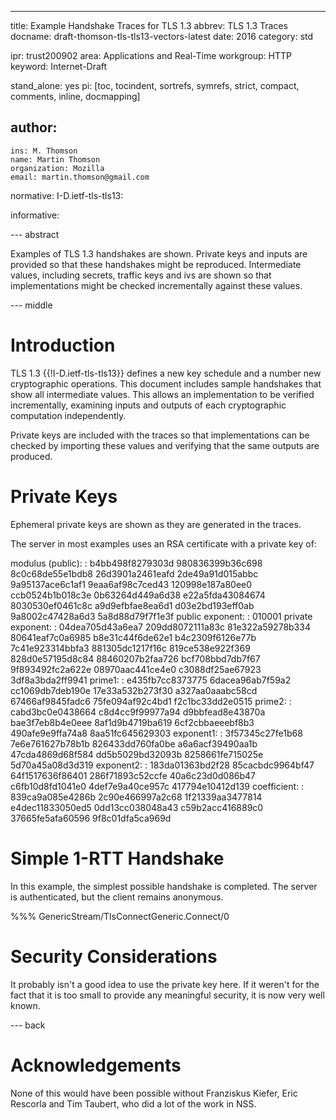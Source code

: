 ---
title: Example Handshake Traces for TLS 1.3
abbrev: TLS 1.3 Traces
docname: draft-thomson-tls-tls13-vectors-latest
date: 2016
category: std

ipr: trust200902
area: Applications and Real-Time
workgroup: HTTP
keyword: Internet-Draft

stand_alone: yes
pi: [toc, tocindent, sortrefs, symrefs, strict, compact, comments, inline, docmapping]

author:
 -
    ins: M. Thomson
    name: Martin Thomson
    organization: Mozilla
    email: martin.thomson@gmail.com

normative:
  I-D.ietf-tls-tls13:

informative:

--- abstract

Examples of TLS 1.3 handshakes are shown.  Private keys and inputs are
provided so that these handshakes might be reproduced.  Intermediate
values, including secrets, traffic keys and ivs are shown so that
implementations might be checked incrementally against these values.


--- middle

# Introduction

TLS 1.3 {{!I-D.ietf-tls-tls13}} defines a new key schedule and a number new
cryptographic operations.  This document includes sample handshakes that
show all intermediate values.  This allows an implementation to be verified
incrementally, examining inputs and outputs of each cryptographic computation
independently.

Private keys are included with the traces so that implementations can be
checked by importing these values and verifying that the same outputs are
produced.


# Private Keys

Ephemeral private keys are shown as they are generated in the traces.

The server in most examples uses an RSA certificate with a private key of:

modulus (public):
:   b4bb498f8279303d 980836399b36c698 8c0c68de55e1bdb8 26d3901a2461eafd
    2de49a91d015abbc 9a95137ace6c1af1 9eaa6af98c7ced43 120998e187a80ee0
    ccb0524b1b018c3e 0b63264d449a6d38 e22a5fda43084674 8030530ef0461c8c
    a9d9efbfae8ea6d1 d03e2bd193eff0ab 9a8002c47428a6d3 5a8d88d79f7f1e3f
public exponent:
:    010001
private exponent:
:   04dea705d43a6ea7 209dd8072111a83c 81e322a59278b334 80641eaf7c0a6985
    b8e31c44f6de62e1 b4c2309f6126e77b 7c41e923314bbfa3 881305dc1217f16c
    819ce538e922f369 828d0e57195d8c84 88460207b2faa726 bcf708bbd7db7f67
    9f893492fc2a622e 08970aac441ce4e0 c3088df25ae67923 3df8a3bda2ff9941
prime1:
:   e435fb7cc8373775 6dacea96ab7f59a2 cc1069db7deb190e 17e33a532b273f30
    a327aa0aaabc58cd 67466af9845fadc6 75fe094af92c4bd1 f2c1bc33dd2e0515
prime2:
:   cabd3bc0e0438664 c8d4cc9f99977a94 d9bbfead8e43870a bae3f7eb8b4e0eee
    8af1d9b4719ba619 6cf2cbbaeeebf8b3 490afe9e9ffa74a8 8aa51fc645629303
exponent1:
:   3f57345c27fe1b68 7e6e761627b78b1b 826433dd760fa0be a6a6acf39490aa1b
    47cda4869d68f584 dd5b5029bd32093b 8258661fe715025e 5d70a45a08d3d319
exponent2:
:   183da01363bd2f28 85cacbdc9964bf47 64f1517636f86401 286f71893c52ccfe
    40a6c23d0d086b47 c6fb10d8fd1041e0 4def7e9a40ce957c 417794e10412d139
coefficient:
:   839ca9a085e4286b 2c90e466997a2c68 1f21339aa3477814 e4dec11833050ed5
    0dd13cc038048a43 c59b2acc416889c0 37665fe5afa60596 9f8c01dfa5ca969d


# Simple 1-RTT Handshake

In this example, the simplest possible handshake is completed.  The server is
authenticated, but the client remains anonymous.

%%% GenericStream/TlsConnectGeneric.Connect/0


# Security Considerations

It probably isn't a good idea to use the private key here.  If it weren't for
the fact that it is too small to provide any meaningful security, it is now very
well known.


--- back

# Acknowledgements

None of this would have been possible without Franziskus Kiefer, Eric Rescorla
and Tim Taubert, who did a lot of the work in NSS.
